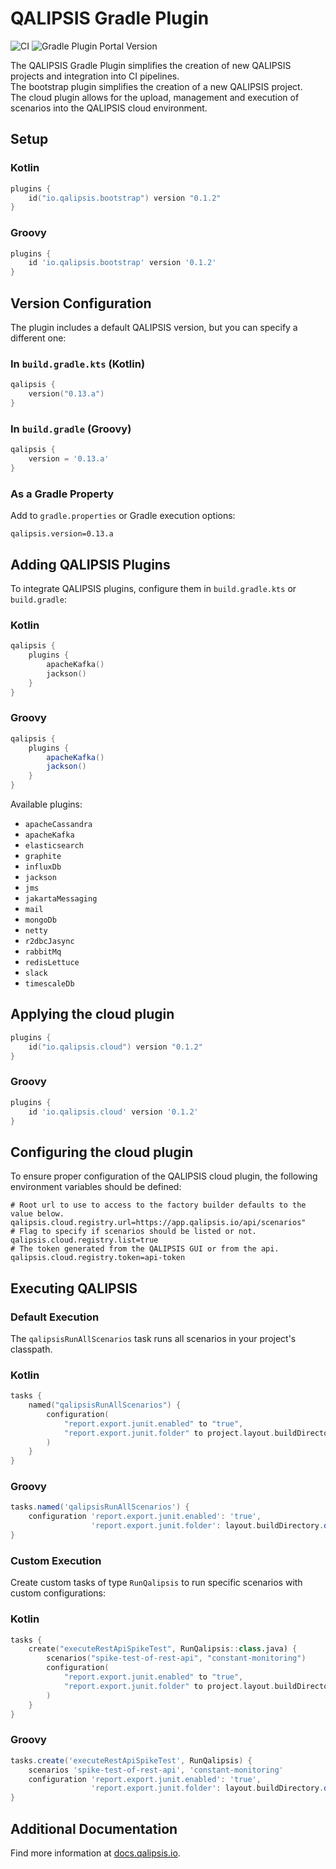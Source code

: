 # QALIPSIS Gradle Plugin 

![CI](https://github.com/qalipsis/qalipsis-gradle-plugin/actions/workflows/gradle-main.yml/badge.svg)
![Gradle Plugin Portal Version](https://img.shields.io/gradle-plugin-portal/v/io.qalipsis.bootstrap?label=Gradle%20Portal%20Version&style=flat&color=0055ff)

The QALIPSIS Gradle Plugin simplifies the creation of new QALIPSIS projects and integration into CI pipelines.  
The bootstrap plugin simplifies the creation of a new QALIPSIS project.  
The cloud plugin allows for the upload, management and execution of scenarios into the QALIPSIS cloud environment. 

## Setup

### Kotlin

```kotlin
plugins {
    id("io.qalipsis.bootstrap") version "0.1.2"
}
```

### Groovy

```groovy
plugins {
    id 'io.qalipsis.bootstrap' version '0.1.2'
}
```

## Version Configuration

The plugin includes a default QALIPSIS version, but you can specify a different one:

### In `build.gradle.kts` (Kotlin)

```kotlin
qalipsis {
    version("0.13.a")
}
```

### In `build.gradle` (Groovy)

```groovy
qalipsis {
    version = '0.13.a'
}
```

### As a Gradle Property

Add to `gradle.properties` or Gradle execution options:

```properties
qalipsis.version=0.13.a
```

## Adding QALIPSIS Plugins

To integrate QALIPSIS plugins, configure them in `build.gradle.kts` or `build.gradle`:

### Kotlin

```kotlin
qalipsis {
    plugins {
        apacheKafka()
        jackson()
    }
}
```

### Groovy

```groovy
qalipsis {
    plugins {
        apacheKafka()
        jackson()
    }
}
```

Available plugins:
- `apacheCassandra`
- `apacheKafka`
- `elasticsearch`
- `graphite`
- `influxDb`
- `jackson`
- `jms`
- `jakartaMessaging`
- `mail`
- `mongoDb`
- `netty`
- `r2dbcJasync`
- `rabbitMq`
- `redisLettuce`
- `slack`
- `timescaleDb`


## Applying the cloud plugin
```kotlin
plugins {
    id("io.qalipsis.cloud") version "0.1.2"
}
```

### Groovy

```groovy
plugins {
    id 'io.qalipsis.cloud' version '0.1.2'
}
```
## Configuring the cloud plugin
To ensure proper configuration of the QALIPSIS cloud plugin, the following 
environment variables should be defined: 
```properties
# Root url to use to access to the factory builder defaults to the value below.
qalipsis.cloud.registry.url=https://app.qalipsis.io/api/scenarios"
# Flag to specify if scenarios should be listed or not.
qalipsis.cloud.registry.list=true
# The token generated from the QALIPSIS GUI or from the api.
qalipsis.cloud.registry.token=api-token
```

## Executing QALIPSIS

### Default Execution

The `qalipsisRunAllScenarios` task runs all scenarios in your project's classpath.

### Kotlin

```kotlin
tasks {
    named("qalipsisRunAllScenarios") {
        configuration(
            "report.export.junit.enabled" to "true",
            "report.export.junit.folder" to project.layout.buildDirectory.dir("test-results/my-new-scenario").get().asFile.path
        )
    }
}
```

### Groovy

```groovy
tasks.named('qalipsisRunAllScenarios') {
    configuration 'report.export.junit.enabled': 'true',
                  'report.export.junit.folder': layout.buildDirectory.dir('test-results/my-new-scenario').get().asFile.path
}
```

### Custom Execution

Create custom tasks of type `RunQalipsis` to run specific scenarios with custom configurations:

### Kotlin

```kotlin
tasks {
    create("executeRestApiSpikeTest", RunQalipsis::class.java) {
        scenarios("spike-test-of-rest-api", "constant-monitoring")
        configuration(
            "report.export.junit.enabled" to "true",
            "report.export.junit.folder" to project.layout.buildDirectory.dir("test-results/my-new-scenario").get().asFile.path
        )
    }
}
```

### Groovy

```groovy
tasks.create('executeRestApiSpikeTest', RunQalipsis) {
    scenarios 'spike-test-of-rest-api', 'constant-monitoring'
    configuration 'report.export.junit.enabled': 'true',
                  'report.export.junit.folder': layout.buildDirectory.dir('test-results/my-new-scenario').get().asFile.path
}
```

## Additional Documentation

Find more information at [docs.qalipsis.io](https://docs.qalipsis.io).

